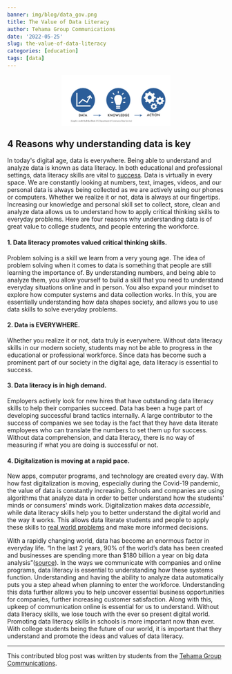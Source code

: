 ```yaml
---
banner: img/blog/data_gov.png
title: The Value of Data Literacy
author: Tehama Group Communications
date: '2022-05-25'
slug: the-value-of-data-literacy
categories: [education]
tags: [data]
---
```


<img alt="Data to Knowledge to Action" src="data_gov.png" width="50%" style="display: block; margin: auto;"/>

## 4 Reasons why understanding data is key


In today's digital age, data is everywhere. Being able to understand and analyze data is known as data literacy. In both educational and professional settings, data literacy skills are vital to [success](https://www.precisely.com/blog/data-integrity/data-literacy-what-it-is-and-why-it-matters). Data is virtually in every space. We are constantly looking at numbers, text, images, videos, and our personal data is always being collected as we are actively using our phones or computers. Whether we realize it or not, data is always at our fingertips. Increasing our knowledge and personal skill set to collect, store, clean and analyze data allows us to understand how to apply critical thinking skills to everyday problems. Here are four reasons why understanding data is of great value to college students, and people entering the workforce.  




#### 1. Data literacy promotes valued critical thinking skills.


Problem solving is a skill we learn from a very young age. The idea of problem solving when it comes to data is something that people are still learning the importance of. By understanding numbers, and being able to analyze them, you allow yourself to build a skill that you need to understand everyday situations online and in person. You also expand your mindset to explore how computer systems and data collection works. In this, you are essentially understanding how data shapes society, and allows you to use data skills to solve everyday problems. 



#### 2. Data is EVERYWHERE.


Whether you realize it or not, data truly is everywhere. Without data literacy skills in our modern society, students may not be able to progress in the educational or professional workforce. Since data has become such a prominent part of our society in the digital age, data literacy is essential to success.




#### 3. Data literacy is in high demand.


Employers actively look for new hires that have outstanding data literacy skills to help their companies succeed. Data has been a huge part of developing successful brand tactics internally. A large contributor to the success of companies we see today is the fact that they have data literate employees who can translate the numbers to set them up for success. Without data comprehension, and data literacy, there is no way of measuring if what you are doing is successful or not. 



#### 4. Digitalization is moving at a rapid pace.


New apps, computer programs, and technology are created every day. With how fast digitalization is moving, especially during the Covid-19 pandemic, the value of data is constantly increasing. Schools and companies are using algorithms that analyze data in order to better understand how the students' minds or consumers' minds work. Digitalization makes data _accessible_, while data literacy skills help you to better understand the digital world and the way it works. This allows data literate students and people to apply these skills to [real world problems](https://online.jcu.edu.au/blog/data-science-solves-business-problems) and make more informed decisions.


With a rapidly changing world, data has become an enormous factor in everyday life. “In the last 2 years, 90% of the world’s data has been created and businesses are spending more than $180 billion a year on big data analysis”([source](https://www.bornfight.com/blog/7-real-world-examples-of-how-brands-are-using-big-data-analytics/)). In the ways we communicate with companies and online programs, data literacy is essential to understanding how these systems function. Understanding and having the ability to analyze data automatically puts you a step ahead when planning to enter the workforce. Understanding this data further allows you to help uncover essential business opportunities for companies, further increasing customer satisfaction. Along with this, upkeep of communication online is essential for us to understand. Without data literacy skills, we lose touch with the ever so present digital world. Promoting data literacy skills in schools is more important now than ever. With college students being the future of our world, it is important that they understand and promote the ideas and values of data literacy.

----

This contributed blog post was written by students from the [Tehama Group Communications](http://tehamagrouppr.com/). 
